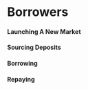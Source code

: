 # Borrowers

#### Launching A New Market



#### Sourcing Deposits



#### Borrowing



#### Repaying
